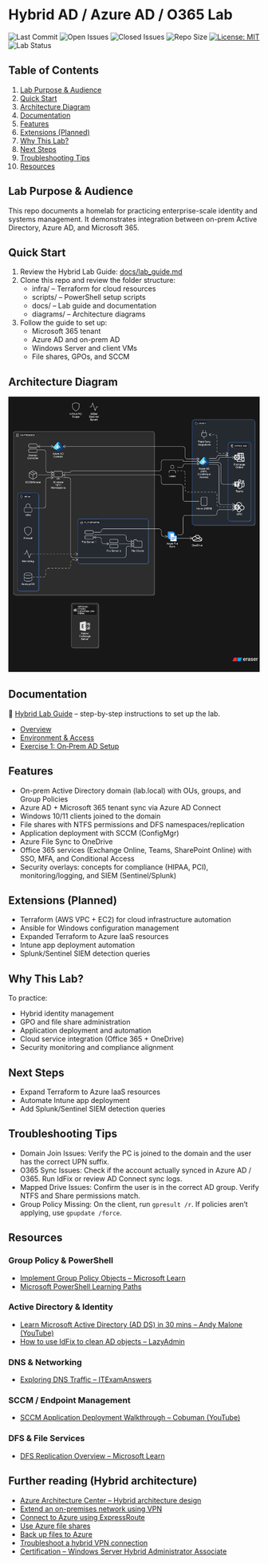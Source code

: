 <!-- markdownlint-disable-file -->

# Hybrid AD / Azure AD / O365 Lab

![Last Commit](https://img.shields.io/github/last-commit/iplaycomputer/hybrid-ad-azure-lab)
![Open Issues](https://img.shields.io/github/issues/iplaycomputer/hybrid-ad-azure-lab)
![Closed Issues](https://img.shields.io/github/issues-closed/iplaycomputer/hybrid-ad-azure-lab)
![Repo Size](https://img.shields.io/github/repo-size/iplaycomputer/hybrid-ad-azure-lab)
[![License: MIT](https://img.shields.io/badge/License-MIT-blue.svg)](./LICENSE)
![Lab Status](https://img.shields.io/badge/lab--status-in_progress-orange)

## Table of Contents

1. [Lab Purpose & Audience](#lab-purpose--audience)
2. [Quick Start](#quick-start)
3. [Architecture Diagram](#architecture-diagram)
4. [Documentation](#documentation)
5. [Features](#features)
6. [Extensions (Planned)](#extensions-planned)
7. [Why This Lab?](#why-this-lab)
8. [Next Steps](#next-steps)
9. [Troubleshooting Tips](#troubleshooting-tips)
10. [Resources](#resources)

## Lab Purpose & Audience

This repo documents a homelab for practicing enterprise-scale identity and systems management. It demonstrates integration between on-prem Active Directory, Azure AD, and Microsoft 365.

## Quick Start

1. Review the Hybrid Lab Guide: [docs/lab_guide.md](docs/lab_guide.md)
2. Clone this repo and review the folder structure:
   - infra/ – Terraform for cloud resources
   - scripts/ – PowerShell setup scripts
   - docs/ – Lab guide and documentation
   - diagrams/ – Architecture diagrams
3. Follow the guide to set up:
   - Microsoft 365 tenant
   - Azure AD and on-prem AD
   - Windows Server and client VMs
   - File shares, GPOs, and SCCM

## Architecture Diagram

![Hybrid Architecture](diagrams/hybrid-architecture.png)

## Documentation

📖 [Hybrid Lab Guide](docs/lab_guide.md) – step-by-step instructions to set up the lab.

- [Overview](docs/labs/overview.md)
- [Environment & Access](docs/labs/environment.md)
- [Exercise 1: On‑Prem AD Setup](docs/labs/ex1-ad-setup.md)

## Features

- On-prem Active Directory domain (lab.local) with OUs, groups, and Group Policies
- Azure AD + Microsoft 365 tenant sync via Azure AD Connect
- Windows 10/11 clients joined to the domain
- File shares with NTFS permissions and DFS namespaces/replication
- Application deployment with SCCM (ConfigMgr)
- Azure File Sync to OneDrive
- Office 365 services (Exchange Online, Teams, SharePoint Online) with SSO, MFA, and Conditional Access
- Security overlays: concepts for compliance (HIPAA, PCI), monitoring/logging, and SIEM (Sentinel/Splunk)

## Extensions (Planned)

- Terraform (AWS VPC + EC2) for cloud infrastructure automation
- Ansible for Windows configuration management
- Expanded Terraform to Azure IaaS resources
- Intune app deployment automation
- Splunk/Sentinel SIEM detection queries

## Why This Lab?

To practice:

- Hybrid identity management
- GPO and file share administration
- Application deployment and automation
- Cloud service integration (Office 365 + OneDrive)
- Security monitoring and compliance alignment

## Next Steps

- Expand Terraform to Azure IaaS resources
- Automate Intune app deployment
- Add Splunk/Sentinel SIEM detection queries

## Troubleshooting Tips

- Domain Join Issues: Verify the PC is joined to the domain and the user has the correct UPN suffix.
- O365 Sync Issues: Check if the account actually synced in Azure AD / O365. Run IdFix or review AD Connect sync logs.
- Mapped Drive Issues: Confirm the user is in the correct AD group. Verify NTFS and Share permissions match.
- Group Policy Missing: On the client, run `gpresult /r`. If policies aren’t applying, use `gpupdate /force`.

## Resources

### Group Policy & PowerShell

- [Implement Group Policy Objects – Microsoft Learn](https://learn.microsoft.com/en-us/training/modules/implement-group-policy-objects/)
- [Microsoft PowerShell Learning Paths](https://learn.microsoft.com/en-us/training/paths/powershell/)

### Active Directory & Identity

- [Learn Microsoft Active Directory (AD DS) in 30 mins – Andy Malone (YouTube)](https://www.youtube.com/watch?v=85-bp7XxWDQ)
- [How to use IdFix to clean AD objects – LazyAdmin](https://lazyadmin.nl/it/idfix/)

### DNS & Networking

- [Exploring DNS Traffic – ITExamAnswers](https://itexamanswers.net/17-1-7-lab-exploring-dns-traffic-answers.html)

### SCCM / Endpoint Management

- [SCCM Application Deployment Walkthrough – Cobuman (YouTube)](https://www.youtube.com/watch?v=hgp15SXJhQ4)

### DFS & File Services

- [DFS Replication Overview – Microsoft Learn](https://learn.microsoft.com/en-us/windows-server/storage/dfs-replication/dfs-replication-overview)

## Further reading (Hybrid architecture)

- [Azure Architecture Center – Hybrid architecture design](https://learn.microsoft.com/azure/architecture/hybrid/)
- [Extend an on-premises network using VPN](https://learn.microsoft.com/azure/vpn-gateway/design)
- [Connect to Azure using ExpressRoute](https://learn.microsoft.com/azure/expressroute/expressroute-introduction)
- [Use Azure file shares](https://learn.microsoft.com/azure/storage/files/storage-files-introduction)
- [Back up files to Azure](https://learn.microsoft.com/azure/backup/backup-overview)
- [Troubleshoot a hybrid VPN connection](https://learn.microsoft.com/azure/vpn-gateway/vpn-gateway-troubleshoot)
- [Certification – Windows Server Hybrid Administrator Associate](https://learn.microsoft.com/credentials/certifications/windows-server-hybrid-administrator)
